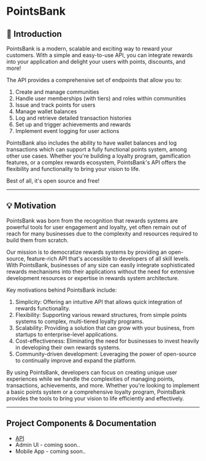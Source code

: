 # PointsBank

## 🌟 Introduction

PointsBank is a modern, scalable and exciting way to reward your customers. With a simple and easy-to-use API, you can integrate rewards into your application and delight your users with points, discounts, and more!

The API provides a comprehensive set of endpoints that allow you to:

1. Create and manage communities
2. Handle user memberships (with tiers) and roles within communities
3. Issue and track points for users
4. Manage wallet balances
5. Log and retrieve detailed transaction histories
6. Set up and trigger achievements and rewards
7. Implement event logging for user actions

PointsBank also includes the ability to have wallet balances and log transactions which can support a fully functional points system, among other use cases. Whether you're building a loyalty program, gamification features, or a complex rewards ecosystem, PointsBank's API offers the flexibility and functionality to bring your vision to life.

Best of all, it's open source and free!

---


## 💡 Motivation

PointsBank was born from the recognition that rewards systems are powerful tools for user engagement and loyalty, yet often remain out of reach for many businesses due to the complexity and resources required to build them from scratch.

Our mission is to democratize rewards systems by providing an open-source, feature-rich API that's accessible to developers of all skill levels. With PointsBank, businesses of any size can easily integrate sophisticated rewards mechanisms into their applications without the need for extensive development resources or expertise in rewards system architecture.

Key motivations behind PointsBank include:

1. Simplicity: Offering an intuitive API that allows quick integration of rewards functionality.
2. Flexibility: Supporting various reward structures, from simple points systems to complex, multi-tiered loyalty programs.
3. Scalability: Providing a solution that can grow with your business, from startups to enterprise-level applications.
4. Cost-effectiveness: Eliminating the need for businesses to invest heavily in developing their own rewards systems.
5. Community-driven development: Leveraging the power of open-source to continually improve and expand the platform.

By using PointsBank, developers can focus on creating unique user experiences while we handle the complexities of managing points, transactions, achievements, and more. Whether you're looking to implement a basic points system or a comprehensive loyalty program, PointsBank provides the tools to bring your vision to life efficiently and effectively.

---

## Project Components & Documentation

- [API](./api)
- Admin UI - coming soon..
- Mobile App - coming soon..

